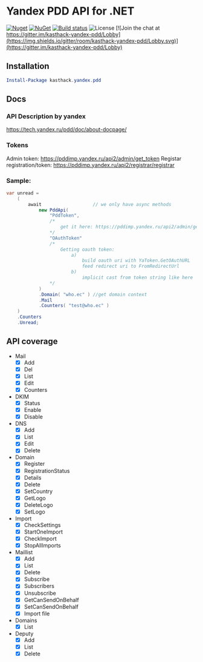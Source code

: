 # Yandex PDD API for .NET

[![Nuget](https://img.shields.io/nuget/v/kasthack.yandex.pdd.svg)](https://www.nuget.org/packages/kasthack.yandex.pdd/)
[![NuGet](https://img.shields.io/nuget/dt/kasthack.yandex.pdd.svg)](https://www.nuget.org/packages/kasthack.yandex.pdd/)
[![Build status](https://img.shields.io/appveyor/ci/kasthack/kasthack-yandex-pdd.svg)](https://ci.appveyor.com/project/kasthack/kasthack-yandex-pdd)
![License](https://img.shields.io/badge/license-LGPL-green.svg)
[![Join the chat at https://gitter.im/kasthack-yandex-pdd/Lobby](https://img.shields.io/gitter/room/kasthack-yandex-pdd/Lobby.svg)](https://gitter.im/kasthack-yandex-pdd/Lobby)

## Installation
```powershell
Install-Package kasthack.yandex.pdd
```
## Docs
### API Description by yandex
https://tech.yandex.ru/pdd/doc/about-docpage/
### Tokens

Admin token: https://pddimp.yandex.ru/api2/admin/get_token
Registar registration/token: https://pddimp.yandex.ru/api2/registrar/registrar

### Sample:
```c#
var unread =
    (
        await                   // we only have async methods
            new PddApi(
                "PddToken",
                /*
                    get it here: https://pddimp.yandex.ru/api2/admin/get_token
                */
                "OAuthToken"
                /*
                    Getting oauth token:
                        a)
                            build oauth uri with YaToken.GetOAuthURL
                            feed redirect uri to FromRedirectUrl
                        b)
                            implicit cast from token string like here
                */
            )
            .Domain( "who.ec" ) //get domain context
            .Mail
            .Counters( "test@who.ec" )
    )
    .Counters
    .Unread;
```
## API coverage
* Mail
    - [X] Add
    - [X] Del
    - [X] List
    - [X] Edit
    - [X] Counters
* DKIM
    - [X] Status
    - [X] Enable
    - [X] Disable
* DNS
    - [X] Add
    - [X] List
    - [X] Edit
    - [X] Delete
* Domain
    - [X] Register
    - [X] RegistrationStatus
    - [X] Details
    - [X] Delete
    - [X] SetCountry
    - [X] GetLogo
    - [X] DeleteLogo
    - [X] SetLogo
* Import
    - [X] CheckSettings
    - [X] StartOneImport
    - [X] CheckImport
    - [X] StopAllImports
* Maillist
    - [X] Add
    - [X] List
    - [X] Delete
    - [X] Subscribe
    - [X] Subscribers
    - [X] Unsubscribe
    - [X] GetCanSendOnBehalf
    - [X] SetCanSendOnBehalf
    - [X] Import file
* Domains
    - [X] List
* Deputy
    - [X] Add
    - [X] List
    - [X] Delete
